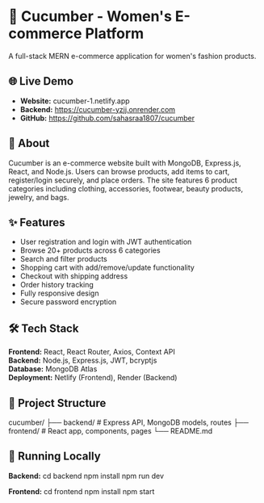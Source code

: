 # 🥒 Cucumber - Women's E-commerce Platform

A full-stack MERN e-commerce application for women's fashion products.

## 🌐 Live Demo

- **Website:** cucumber-1.netlify.app
- **Backend:** https://cucumber-yzjj.onrender.com
- **GitHub:** https://github.com/sahasraa1807/cucumber

## 📖 About

Cucumber is an e-commerce website built with MongoDB, Express.js, React, and Node.js. Users can browse products, add items to cart, register/login securely, and place orders. The site features 6 product categories including clothing, accessories, footwear, beauty products, jewelry, and bags.

## ✨ Features

- User registration and login with JWT authentication
- Browse 20+ products across 6 categories
- Search and filter products
- Shopping cart with add/remove/update functionality
- Checkout with shipping address
- Order history tracking
- Fully responsive design
- Secure password encryption

## 🛠️ Tech Stack

**Frontend:** React, React Router, Axios, Context API  
**Backend:** Node.js, Express.js, JWT, bcryptjs  
**Database:** MongoDB Atlas  
**Deployment:** Netlify (Frontend), Render (Backend)

## 📂 Project Structure
cucumber/
├── backend/ # Express API, MongoDB models, routes
├── frontend/ # React app, components, pages
└── README.md


## 🚀 Running Locally

**Backend:**
cd backend
npm install
npm run dev


**Frontend:**
cd frontend
npm install
npm start


